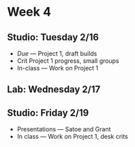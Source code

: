 # Week 4

## Studio: Tuesday 2/16

- _Due_ — Project 1, draft builds
- Crit Project 1 progress, small groups
- In-class — Work on Project 1

## Lab: Wednesday 2/17

## Studio: Friday 2/19

- Presentations — Satoe and Grant
- In class — Work on Project 1, desk crits